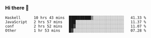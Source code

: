 ### Hi there 👋

<!--
**gustavkrist/gustavkrist** is a ✨ _special_ ✨ repository because its `README.md` (this file) appears on your GitHub profile.

Here are some ideas to get you started:

- 🔭 I’m currently working on ...
- 🌱 I’m currently learning ...
- 👯 I’m looking to collaborate on ...
- 🤔 I’m looking for help with ...
- 💬 Ask me about ...
- 📫 How to reach me: ...
- 😄 Pronouns: ...
- ⚡ Fun fact: ...
-->

<!--START_SECTION:waka-->

```text
Haskell      10 hrs 43 mins  ██████████▒░░░░░░░░░░░░░░   41.33 %
JavaScript   2 hrs 57 mins   ███░░░░░░░░░░░░░░░░░░░░░░   11.37 %
conf         2 hrs 52 mins   ██▓░░░░░░░░░░░░░░░░░░░░░░   11.07 %
Other        1 hr 53 mins    █▓░░░░░░░░░░░░░░░░░░░░░░░   07.28 %
```

<!--END_SECTION:waka-->
